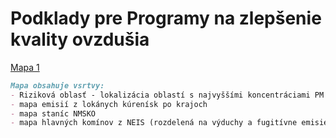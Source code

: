 
# Podklady pre Programy na zlepšenie kvality ovzdušia 




[Mapa 1](orko_tif.html)

```markdown
Mapa obsahuje vsrtvy:
- Riziková oblasť - lokalizácia oblastí s najvyššími koncentráciami PM podľa troch metodík
- mapa emisií z lokánych kúrenísk po krajoch
- mapa staníc NMSKO
- mapa hlavných komínov z NEIS (rozdelená na výduchy a fugitívne emisie) 
```
